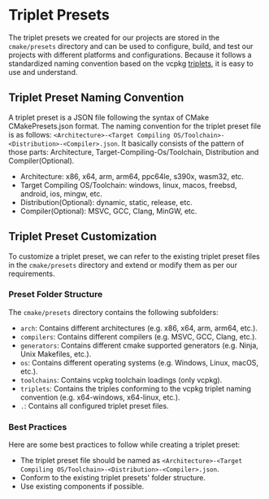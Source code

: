 # Triplet Presets

The triplet presets we created for our projects are stored in the `cmake/presets` directory and can be used to configure, build, and test our projects with different platforms and configurations. Because it follows a standardized naming convention based on the vcpkg [triplets](https://learn.microsoft.com/en-us/vcpkg/users/triplets), it is easy to use and understand.

## Triplet Preset Naming Convention

A triplet preset is a JSON file following the syntax of CMake CMakePresets.json format. The naming convention for the triplet preset file is as follows: `<Architecture>-<Target Compiling OS/Toolchain>-<Distribution>-<Compiler>.json`. It basically consists of the pattern of those parts: Architecture, Target-Compiling-Os/Toolchain, Distribution and Compiler(Optional).

- Architecture: x86, x64, arm, arm64, ppc64le, s390x, wasm32, etc.
- Target Compiling OS/Toolchain: windows, linux, macos, freebsd, android, ios, mingw, etc.
- Distribution(Optional): dynamic, static, release, etc.
- Compiler(Optional): MSVC, GCC, Clang, MinGW, etc.


## Triplet Preset Customization

To customize a triplet preset, we can refer to the existing triplet preset files in the `cmake/presets` directory and extend or modify them as per our requirements.

### Preset Folder Structure

The `cmake/presets` directory contains the following subfolders:

- `arch`: Contains different architectures (e.g. x86, x64, arm, arm64, etc.).
- `compilers`: Contains different compilers (e.g. MSVC, GCC, Clang, etc.).
- `generators`: Contains different cmake supported generators (e.g. Ninja, Unix Makefiles, etc.).
- `os`: Contains different operating systems (e.g. Windows, Linux, macOS, etc.).
- `toolchains`: Contains vcpkg toolchain loadings (only vcpkg).
- `triplets`: Contains the triples conforming to the vcpkg triplet naming convention (e.g. x64-windows, x64-linux, etc.).
- `.`: Contains all configured triplet preset files.


### Best Practices

Here are some best practices to follow while creating a triplet preset:

- The triplet preset file should be named as `<Architecture>-<Target Compiling OS/Toolchain>-<Distribution>-<Compiler>.json`.
- Conform to the existing triplet presets' folder structure.
- Use existing components if possible.
